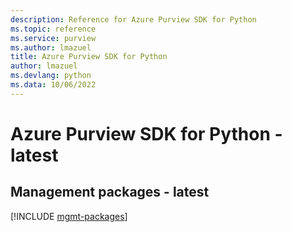 ```yaml
---
description: Reference for Azure Purview SDK for Python
ms.topic: reference
ms.service: purview
ms.author: lmazuel
title: Azure Purview SDK for Python
author: lmazuel
ms.devlang: python
ms.data: 10/06/2022
---
```

# Azure Purview SDK for Python - latest

## Management packages - latest
[!INCLUDE [mgmt-packages](purview-mgmt-index.md)]